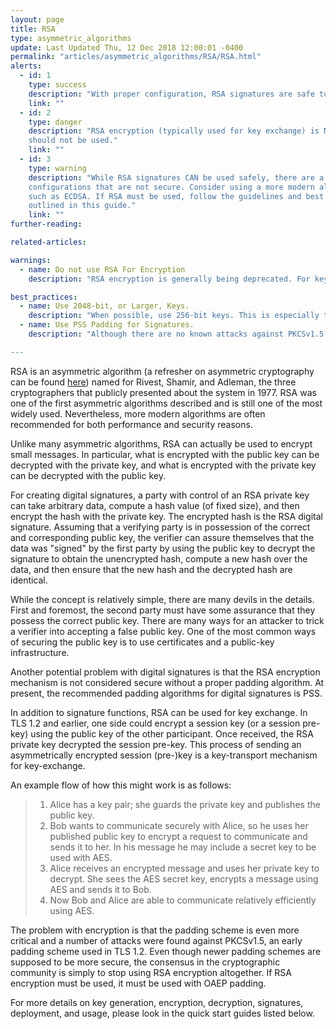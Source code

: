 ```yaml
---
layout: page
title: RSA
type: asymmetric_algorithms
update: Last Updated Thu, 12 Dec 2018 12:00:01 -0400
permalink: "articles/asymmetric_algorithms/RSA/RSA.html"
alerts:
  - id: 1
    type: success
    description: "With proper configuration, RSA signatures are safe to use."
    link: ""
  - id: 2
    type: danger
    description: "RSA encryption (typically used for key exchange) is NOT secure and
    should not be used."
    link: ""
  - id: 3
    type: warning
    description: "While RSA signatures CAN be used safely, there are a number of
    configurations that are not secure. Consider using a more modern algorithm,
    such as ECDSA. If RSA must be used, follow the guidelines and best practices
    outlined in this guide."
    link: ""
further-reading:

related-articles:

warnings:
  - name: Do not use RSA For Encryption
    description: "RSA encryption is generally being deprecated. For key exchange, key agreement, using a protocol such as Diffie Hellman (DH), is almost always better."

best_practices:
  - name: Use 2048-bit, or Larger, Keys.
    description: "When possible, use 256-bit keys. This is especially true for data that may remain encrypted for very long periods of time."
  - name: Use PSS Padding for Signatures.
    description: "Although there are no known attacks against PKCSv1.5 for signatures, it is recommended to use the PSS padding scheme.

---
```

RSA is an asymmetric algorithm (a refresher on asymmetric cryptography can be found [here](https:://cryptodoneight.org/articles/concepts/asymmetric_cryptography.html)) named for Rivest, Shamir, and Adleman, the three cryptographers that publicly presented about the system in 1977. RSA was one of the first asymmetric algorithms described and is still one of the most widely used. Nevertheless, more modern algorithms are often recommended for both performance and security reasons.

Unlike many asymmetric algorithms, RSA can actually be used to encrypt small messages. In particular, what is encrypted with the public key can be decrypted with the private key, and what is encrypted with the private key can be decrypted with the public key.

For creating digital signatures, a party with control of an RSA private key can take arbitrary data, compute a hash value (of fixed size), and then encrypt the hash with the private key. The encrypted hash is the RSA digital signature. Assuming that a verifying party is in possession of the correct and corresponding public key, the verifier can assure themselves that the data was "signed" by the first party by using the public key to decrypt the signature to obtain the unencrypted hash, compute a new hash over the data, and then ensure that the new hash and the decrypted hash are identical.

While the concept is relatively simple, there are many devils in the details. First and foremost, the second party must have some assurance that they possess the correct public key. There are many ways for an attacker to trick a verifier into accepting a false public key. One of the most common ways of securing the public key is to use certificates and a public-key infrastructure.

Another potential problem with digital signatures is that the RSA encryption mechanism is not considered secure without a proper padding algorithm. At present, the recommended padding algorithms for digital signatures is PSS.

In addition to signature functions, RSA can be used for key exchange. In TLS 1.2 and earlier, one side could encrypt a session key (or a session pre-key) using the public key of the other participant. Once received, the RSA private key decrypted the session pre-key. This process of sending an asymmetrically encrypted session (pre-)key is a key-transport mechanism for key-exchange.

An example flow of how this might work is as follows: <br>
> 1. Alice has a key pair; she guards the private key and publishes the public key.
> 2. Bob wants to communicate securely with Alice, so he uses her published public key to encrypt a request to communicate and sends it to her. In his message he may include a secret key to be used with AES.
> 3. Alice receives an encrypted message and uses her private key to decrypt. She sees the AES secret key, encrypts a message using AES and sends it to Bob.
> 4. Now Bob and Alice are able to communicate relatively efficiently using AES.

The problem with encryption is that the padding scheme is even more critical and a number of attacks were found against PKCSv1.5, an early padding scheme used in TLS 1.2. Even though newer padding schemes are supposed to be more secure, the consensus in the cryptographic community is simply to stop using RSA encryption altogether. If RSA encryption must be used, it must be used with OAEP padding.

For more details on key generation, encryption, decryption, signatures, deployment, and usage, please look in the quick start guides listed below.
